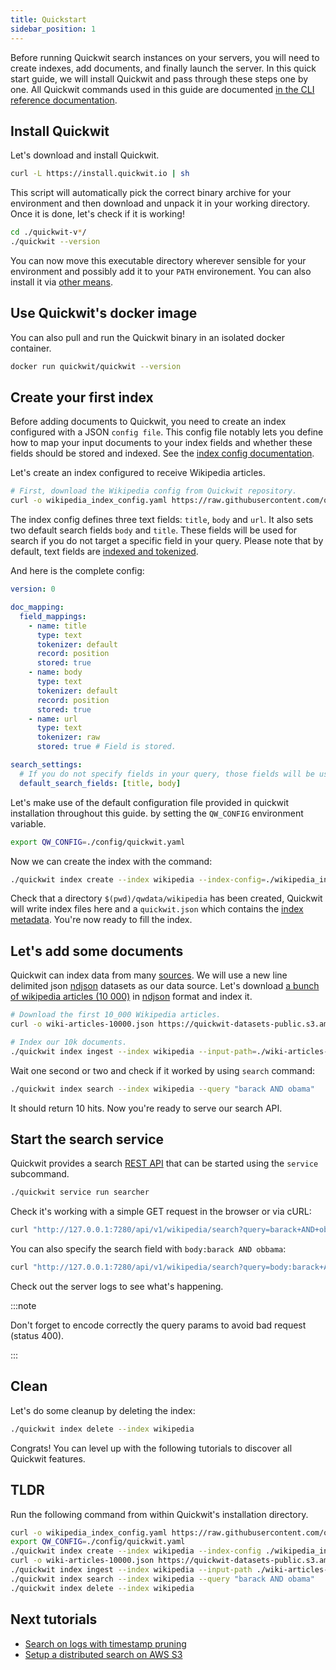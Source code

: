 ```yaml
---
title: Quickstart
sidebar_position: 1
---
```


Before running Quickwit search instances on your servers, you will need to create indexes, add documents, and finally launch the server. In this quick start guide, we will install Quickwit and pass through these steps one by one. All Quickwit commands used in this guide are documented [in the CLI reference documentation](../reference/cli.md).

## Install Quickwit

Let's download and install Quickwit.

```bash
curl -L https://install.quickwit.io | sh
```

This script will automatically pick the correct binary archive for your environment and then download and unpack it in your working directory.
Once it is done, let's check if it is working!

```bash
cd ./quickwit-v*/
./quickwit --version
```

You can now move this executable directory wherever sensible for your environment and possibly add it to your `PATH` environement.
You can also install it via [other means](installation.md).

## Use Quickwit's docker image

You can also pull and run the Quickwit binary in an isolated docker container.

```bash
docker run quickwit/quickwit --version
```

## Create your first index

Before adding documents to Quickwit, you need to create an index configured with a JSON `config file`. This config file notably lets you define how to map your input documents to your index fields and whether these fields should be stored and indexed. See the [index config documentation](../reference/index-config.md).

Let's create an index configured to receive Wikipedia articles.

```bash
# First, download the Wikipedia config from Quickwit repository.
curl -o wikipedia_index_config.yaml https://raw.githubusercontent.com/quickwit-inc/quickwit/main/config/tutorials/wikipedia/index-config.yaml
```

The index config defines three text fields: `title`, `body` and `url`. It also sets two default search fields `body` and `title`. These fields will be used for search if you do not target a specific field in your query. Please note that by default, text fields are [indexed and tokenized](../reference/index-config.md).

And here is the complete config:

```yaml title="wikipedia_index_config.yaml"
version: 0

doc_mapping:
  field_mappings:
    - name: title
      type: text
      tokenizer: default
      record: position
      stored: true
    - name: body
      type: text
      tokenizer: default
      record: position
      stored: true
    - name: url
      type: text
      tokenizer: raw
      stored: true # Field is stored. 

search_settings:
  # If you do not specify fields in your query, those fields will be used.
  default_search_fields: [title, body]
```

Let's make use of the default configuration file provided in quickwit installation throughout this guide.
by setting the `QW_CONFIG` environment variable.

```bash
export QW_CONFIG=./config/quickwit.yaml
```

Now we can create the index with the command:

```bash
./quickwit index create --index wikipedia --index-config=./wikipedia_index_config.yaml
```

Check that a directory `$(pwd)/qwdata/wikipedia` has been created, Quickwit will write index files here and a `quickwit.json` which contains the [index metadata](../overview/architecture.md#index-metadata).
You're now ready to fill the index.


## Let's add some documents

Quickwit can index data from many [sources](./sources.md). We will use a new line delimited json [ndjson](http://ndjson.org/) datasets as our data source.
Let's download [a bunch of wikipedia articles (10 000)](https://quickwit-datasets-public.s3.amazonaws.com/wiki-articles-10000.json) in [ndjson](http://ndjson.org/) format and index it.

```bash
# Download the first 10_000 Wikipedia articles.
curl -o wiki-articles-10000.json https://quickwit-datasets-public.s3.amazonaws.com/wiki-articles-10000.json

# Index our 10k documents.
./quickwit index ingest --index wikipedia --input-path=./wiki-articles-10000.json
```

Wait one second or two and check if it worked by using `search` command:

```bash
./quickwit index search --index wikipedia --query "barack AND obama"
```

It should return 10 hits. Now you're ready to serve our search API.


## Start the search service

Quickwit provides a search [REST API](../reference/search-api.md) that can be started using the `service` subcommand.

```bash
./quickwit service run searcher 
```

Check it's working with a simple GET request in the browser or via cURL:
```bash
curl "http://127.0.0.1:7280/api/v1/wikipedia/search?query=barack+AND+obama"
```

You can also specify the search field with `body:barack AND obbama`:
```bash
curl "http://127.0.0.1:7280/api/v1/wikipedia/search?query=body:barack+AND+obama"
```

Check out the server logs to see what's happening.


:::note

Don't forget to encode correctly the query params to avoid bad request (status 400).

:::


## Clean

Let's do some cleanup by deleting the index:

```bash
./quickwit index delete --index wikipedia
```

Congrats! You can level up with the following tutorials to discover all Quickwit features.


## TLDR

Run the following command from within Quickwit's installation directory.

```bash
curl -o wikipedia_index_config.yaml https://raw.githubusercontent.com/quickwit-inc/quickwit/main/config/tutorials/wikipedia/index-config.yaml
export QW_CONFIG=./config/quickwit.yaml
./quickwit index create --index wikipedia --index-config ./wikipedia_index_config.yaml
curl -o wiki-articles-10000.json https://quickwit-datasets-public.s3.amazonaws.com/wiki-articles-10000.json
./quickwit index ingest --index wikipedia --input-path ./wiki-articles-10000.json
./quickwit index search --index wikipedia --query "barack AND obama"
./quickwit index delete --index wikipedia
```


## Next tutorials

- [Search on logs with timestamp pruning](../tutorials/tutorial-hdfs-logs.md)
- [Setup a distributed search on AWS S3](../tutorials/tutorial-hdfs-logs-distributed-search-aws-s3.md)


